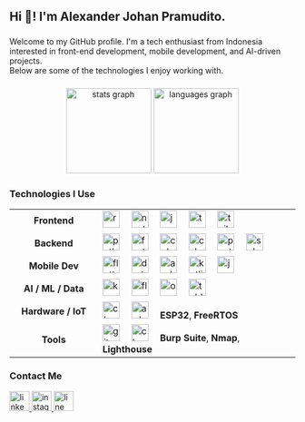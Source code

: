 <h2 align="left">Hi 👋! I'm Alexander Johan Pramudito.</h2>

###

<p align="left">
  Welcome to my GitHub profile. I'm a tech enthusiast from Indonesia interested in front-end development, mobile development, and AI-driven projects.
  <br/>
  Below are some of the technologies I enjoy working with.
</p>

###

<div align="center">
  <img src="https://github-readme-stats.vercel.app/api?username=johanpramudito&hide_title=false&hide_rank=false&show_icons=true&include_all_commits=true&count_private=true&disable_animations=false&theme=dracula&locale=en&hide_border=false" height="150" alt="stats graph"  />
  <img src="https://github-readme-stats.vercel.app/api/top-langs?username=johanpramudito&locale=en&hide_title=false&layout=compact&card_width=320&langs_count=5&theme=dracula&hide_border=false" height="150" alt="languages graph"  />
</div>

###

<h3 align="left">Technologies I Use</h3>

<table width="100%">
  <tr>
    <td align="center" width="140">
      <b>Frontend</b>
    </td>
    <td align="left">
      <img src="https://cdn.jsdelivr.net/gh/devicons/devicon/icons/react/react-original.svg" height="30" alt="react logo"  />
      <img width="12" />
      <img src="https://cdn.jsdelivr.net/gh/devicons/devicon/icons/nextjs/nextjs-original.svg" height="30" alt="nextjs logo"  />
      <img width="12" />
      <img src="https://cdn.jsdelivr.net/gh/devicons/devicon/icons/javascript/javascript-original.svg" height="30" alt="javascript logo"  />
      <img width="12" />
      <img src="https://cdn.jsdelivr.net/gh/devicons/devicon/icons/typescript/typescript-original.svg" height="30" alt="typescript logo"  />
      <img width="12" />
      <img src="https://cdn.jsdelivr.net/gh/devicons/devicon/icons/tailwindcss/tailwindcss-plain.svg" height="30" alt="tailwindcss logo"  />
    </td>
  </tr>
  <tr>
    <td align="center" width="140">
      <b>Backend</b>
    </td>
    <td align="left">
      <img src="https://cdn.jsdelivr.net/gh/devicons/devicon/icons/python/python-original.svg" height="30" alt="python logo"  />
      <img width="12" />
      <img src="https://cdn.jsdelivr.net/gh/devicons/devicon/icons/fastapi/fastapi-original.svg" height="30" alt="fastapi logo"  />
      <img width="12" />
      <img src="https://cdn.jsdelivr.net/gh/devicons/devicon/icons/cplusplus/cplusplus-original.svg" height="30" alt="cplusplus logo"  />
      <img width="12" />
      <img src="https://cdn.jsdelivr.net/gh/devicons/devicon/icons/csharp/csharp-original.svg" height="30" alt="csharp logo"  />
      <img width="12" />
      <img src="https://cdn.jsdelivr.net/gh/devicons/devicon/icons/postgresql/postgresql-original.svg" height="30" alt="postgresql logo"  />
      <img width="12" />
      <img src="https://cdn.jsdelivr.net/gh/devicons/devicon/icons/mysql/mysql-original.svg" height="30" alt="sql logo"  />
    </td>
  </tr>
  <tr>
    <td align="center" width="140">
      <b>Mobile Dev</b>
    </td>
    <td align="left">
      <img src="https://cdn.jsdelivr.net/gh/devicons/devicon/icons/flutter/flutter-original.svg" height="30" alt="flutter logo"  />
      <img width="12" />
      <img src="https://cdn.jsdelivr.net/gh/devicons/devicon/icons/dart/dart-original.svg" height="30" alt="dart logo"  />
      <img width="12" />
      <img src="https://cdn.jsdelivr.net/gh/devicons/devicon/icons/androidstudio/androidstudio-original.svg" height="30" alt="android studio logo"  />
      <img width="12" />
      <img src="https://cdn.jsdelivr.net/gh/devicons/devicon/icons/kotlin/kotlin-original.svg" height="30" alt="kotlin logo"  />
      <img width="12" />
      <img src="https://cdn.jsdelivr.net/gh/devicons/devicon/icons/java/java-original.svg" height="30" alt="java logo"  />
    </td>
  </tr>
    <tr>
    <td align="center" width="140">
      <b>AI / ML / Data</b>
    </td>
    <td align="left">
      <img src="https://cdn.jsdelivr.net/gh/devicons/devicon/icons/keras/keras-original.svg" height="30" alt="keras logo"  />
      <img width="12" />
      <img src="https://cdn.jsdelivr.net/gh/devicons/devicon/icons/flask/flask-original.svg" height="30" alt="flask logo"  />
      <img width="12" />
      <img src="https://cdn.jsdelivr.net/gh/devicons/devicon/icons/opencv/opencv-original.svg" height="30" alt="opencv logo"  />
      <img width="12" />
      <img src="https://cdn.jsdelivr.net/gh/devicons/devicon/icons/tableau/tableau-original.svg" height="30" alt="tableau logo"  />
    </td>
  </tr>
  <tr>
    <td align="center" width="140">
      <b>Hardware / IoT</b>
    </td>
    <td align="left">
      <img src="https://cdn.jsdelivr.net/gh/devicons/devicon/icons/c/c-original.svg" height="30" alt="c logo"  />
      <img width="12" />
      <img src="https://cdn.jsdelivr.net/gh/devicons/devicon/icons/arduino/arduino-original.svg" height="30" alt="arduino logo"  />
      <img width="12" />
      <b>ESP32</b>, <b>FreeRTOS</b>
    </td>
  </tr>
  <tr>
    <td align="center" width="140">
      <b>Tools</b>
    </td>
    <td align="left">
      <img src="https://cdn.jsdelivr.net/gh/devicons/devicon/icons/git/git-original.svg" height="30" alt="git logo"  />
      <img width="12" />
      <img src="https://cdn.jsdelivr.net/gh/devicons/devicon/icons/googlecloud/googlecloud-original.svg" height="30" alt="cloud services logo"  />
      <img width="12" />
      <b>Burp Suite</b>, <b>Nmap</b>, <b>Lighthouse</b>
    </td>
  </tr>
</table>

###

<h3 align="left">Contact Me</h3>

<div align="left">
  <a href="https://linkedin.com/in/alexander-johan-pramudito" target="_blank">
    <img src="https://img.shields.io/static/v1?message=LinkedIn&logo=linkedin&label=&color=0077B5&logoColor=white&labelColor=&style=for-the-badge" height="35" alt="linkedin logo"  />
  </a>
  <a href="https://instagram.com/johan_pramudito" target="_blank">
    <img src="https://img.shields.io/static/v1?message=Instagram&logo=instagram&label=&color=E4405F&logoColor=white&labelColor=&style=for-the-badge" height="35" alt="instagram logo"  />
  </a>
  <a href="https://line.me/ti/p/~ajohanp1234" target="_blank">
    <img src="https://img.shields.io/static/v1?message=Line&logo=line&label=&color=00C300&logoColor=white&labelColor=&style=for-the-badge" height="35" alt="line logo"  />
  </a>
</div>

###
